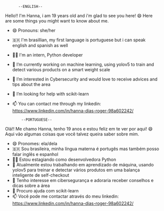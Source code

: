           --ENGLISH--
 
 Hello!! I'm Hanna, i am 19 years old and i'm glad to see you here! 😄
 Here are some things you might want to know about me.

- 😄 Pronouns: she/her
- 🇧🇷  I'm brasillian, my first language is portuguese but i can speak english and spanish as well
- 👩‍💻 I'm an intern, Python developer
- 🌱 I’m currently working on machine learning, using yolov5 to train and detect various products on a smart weight scale
- 👯 I’m interested in Cybersecurity and would love to receive advices and tips about the area
- 🤔 I’m looking for help with scikit-learn
- 📫 You can contact me through my linkedin: https://www.linkedin.com/in/hanna-dias-roger-98a602242/


          --PORTUGUESE--
          
 Olá!! Me chamo Hanna, tenho 19 anos e estou feliz em te ver por aqui! 😄
 Aqui vão algumas coisas que você talvez queira saber sobre mim.
  
- 😄 Pronomes: ela/dela
- 🇧🇷  Sou brasileira, minha língua materna é portugês mas também posso falar inglês e espanhol 
- 👩‍💻 Estou estagiando como desenvolvedora Python
- 🌱 Atualmente estou trabalhando em aprendizado de máquina, usando yolov5 para treinar e detectar vários produtos em uma balança inteligente de self-checkout
- 👯 Tenho interesse em cibersegurança e adoraria receber conselhos e dicas sobre a área
- 🤔 Procuro ajuda com scikit-learn
- 📫 Você pode me contactar através do meu linkedin: https://www.linkedin.com/in/hanna-dias-roger-98a602242/
